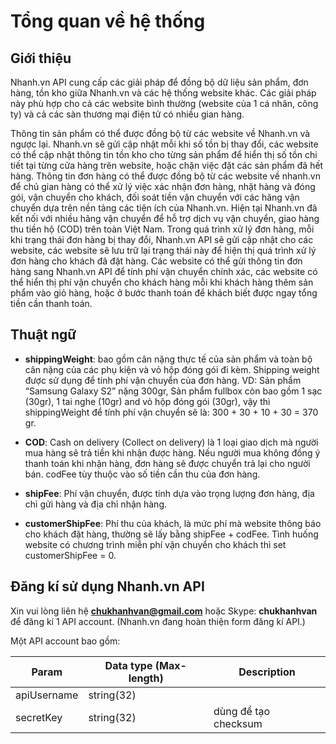 # Tổng quan về hệ thống

## Giới thiệu

Nhanh.vn API cung cấp các giải pháp để đồng bộ dữ liệu sản phẩm, đơn hàng, tồn kho giữa Nhanh.vn và các hệ thống website khác. Các giải pháp này phù hợp cho cả các website bình thường (website của 1 cá nhân, công ty) và cả các sàn thương mại điện tử có nhiều gian hàng.

Thông tin sản phẩm có thể được đồng bộ từ các website về Nhanh.vn và ngược lại.
Nhanh.vn sẽ gửi cập nhật mỗi khi số tồn bị thay đổi, các website có thể cập nhật thông tin tồn kho cho từng sản phẩm để hiển thị số tồn chi tiết tại từng cửa hàng trên website, hoặc chặn việc đặt các sản phẩm đã hết hàng.
Thông tin đơn hàng có thể được đồng bộ từ các website về nhanh.vn để chủ gian hàng có thể xử lý việc xác nhận đơn hàng, nhặt hàng và đóng gói, vận chuyển cho khách, đối soát tiền vận chuyển với các hãng vận chuyển dựa trên nền tảng các tiện ích của Nhanh.vn. Hiện tại Nhanh.vn đã kết nối với nhiều hãng vận chuyển để hỗ trợ dịch vụ vận chuyển, giao hàng thu tiền hộ (COD) trên toàn Việt Nam.
Trong quá trình xử lý đơn hàng, mỗi khi trạng thái đơn hàng bị thay đổi, Nhanh.vn API sẽ gửi cập nhật cho các website, các website sẽ lưu trữ lại trạng thái này để hiện thị quá trình xử lý đơn hàng cho khách đã đặt hàng.
Các website có thể gửi thông tin đơn hàng sang Nhanh.vn API để tính phí vận chuyển chính xác, các website có thể hiển thị phí vận chuyển cho khách hàng mỗi khi khách hàng thêm sản phẩm vào giỏ hàng, hoặc ở bước thanh toán để khách biết được ngay tổng tiền cần thanh toán.

## Thuật ngữ

- **shippingWeight**: bao gồm cân nặng thực tế của sản phẩm và toàn bộ cân nặng của các phụ kiện và vỏ hộp đóng gói đi kèm. Shipping weight được sử dụng để tính phí vận chuyển của đơn hàng.
VD: Sản phẩm “Samsung Galaxy S2” nặng 300gr, Sản phẩm fullbox còn bao gồm 1 sạc (30gr), 1 tai nghe (10gr) and vỏ hộp đóng gói (30gr), vậy thì shippingWeight để tính phí vận chuyển sẽ là: 300 + 30 + 10 + 30 = 370 gr.

- **COD**: Cash on delivery (Collect on delivery) là 1 loại giao dịch mà người mua hàng sẽ trả tiền khi nhận được hàng. Nếu người mua không đồng ý thanh toán khi nhận hàng, đơn hàng sẽ được chuyển trả lại cho người bán. codFee tùy thuộc vào số tiền cần thu của đơn hàng.

- **shipFee**: Phí vận chuyển, được tính dựa vào trọng lượng đơn hàng, địa chỉ gửi hàng và địa chỉ nhận hàng.

- **customerShipFee**: Phí thu của khách, là mức phí mà website thông báo cho khách đặt hàng, thường sẽ lấy bằng shipFee + codFee. Tình huống website có chương trình miễn phí vận chuyển cho khách thì set customerShipFee = 0.

## Đăng kí sử dụng Nhanh.vn API

Xin vui lòng liên hệ **chukhanhvan@gmail.com** hoặc Skype: **chukhanhvan** để đăng kí 1 API account.
(Nhanh.vn đang hoàn thiện form đăng kí API.)

Một API account bao gồm:

Param | Data type (Max-length) | Description
-----|-----|-----
apiUsername | string(32)
secretKey | string(32) | dùng để tạo checksum

